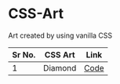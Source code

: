 # CSS-Art
Art created by using vanilla CSS

|Sr No. | CSS Art | Link |
|-------|---------|------|
| 1| Diamond | [Code](https://github.com/AdyaTech/CSS-Art/tree/main/Diamond) |
